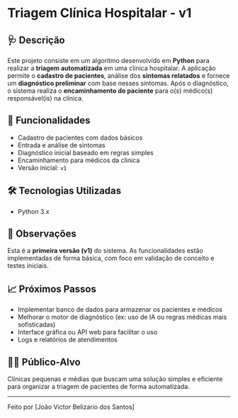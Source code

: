 # Triagem Clínica Hospitalar - v1

## 🩺 Descrição

Este projeto consiste em um algoritmo desenvolvido em **Python** para realizar a **triagem automatizada** em uma clínica hospitalar. A aplicação permite o **cadastro de pacientes**, análise dos **sintomas relatados** e fornece um **diagnóstico preliminar** com base nesses sintomas. Após o diagnóstico, o sistema realiza o **encaminhamento do paciente** para o(s) médico(s) responsável(is) na clínica.

## 🚀 Funcionalidades

- Cadastro de pacientes com dados básicos
- Entrada e análise de sintomas
- Diagnóstico inicial baseado em regras simples
- Encaminhamento para médicos da clinica
- Versão inicial: `v1`

## 🛠️ Tecnologias Utilizadas

- Python 3.x

## 📌 Observações

Esta é a **primeira versão (v1)** do sistema. As funcionalidades estão implementadas de forma básica, com foco em validação de conceito e testes iniciais.

## 📈 Próximos Passos

- Implementar banco de dados para armazenar os pacientes e médicos
- Melhorar o motor de diagnóstico (ex: uso de IA ou regras médicas mais sofisticadas)
- Interface gráfica ou API web para facilitar o uso
- Logs e relatórios de atendimentos

## 👨‍⚕️ Público-Alvo

Clínicas pequenas e médias que buscam uma solução simples e eficiente para organizar a triagem de pacientes de forma automatizada.

---

Feito por [João Victor Belizario dos Santos]

